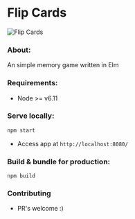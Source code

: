 # Flip Cards

![Flip Cards](https://github.com/ddcesare/flipcards/raw/master/src/static/img/demo.gif)

### About:
An simple memory game written in Elm


### Requirements:
- Node >= v6.11


### Serve locally:
```sh
npm start
```
* Access app at `http://localhost:8080/`

### Build & bundle for production:
```
npm build
```

### Contributing
- PR's welcome :)
